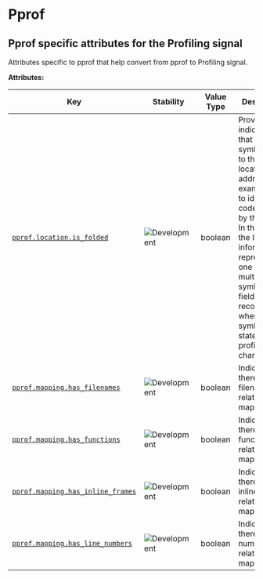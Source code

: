 <!-- NOTE: THIS FILE IS AUTOGENERATED. DO NOT EDIT BY HAND. -->
<!-- see templates/registry/markdown/attribute_namespace.md.j2 -->

# Pprof

## Pprof specific attributes for the Profiling signal

Attributes specific to pprof that help convert from pprof to Profiling signal.

**Attributes:**

| Key | Stability | Value Type | Description | Example Values |
|---|---|---|---|---|
| <a id="pprof-location-is-folded" href="#pprof-location-is-folded">`pprof.location.is_folded`</a> | ![Development](https://img.shields.io/badge/-development-blue) | boolean | Provides an indication that multiple symbols map to this location's address, for example due to identical code folding by the linker. In that case the line information represents one of the multiple symbols. This field must be recomputed when the symbolization state of the profile changes. |  |
| <a id="pprof-mapping-has-filenames" href="#pprof-mapping-has-filenames">`pprof.mapping.has_filenames`</a> | ![Development](https://img.shields.io/badge/-development-blue) | boolean | Indicates that there are filenames related to this mapping. |  |
| <a id="pprof-mapping-has-functions" href="#pprof-mapping-has-functions">`pprof.mapping.has_functions`</a> | ![Development](https://img.shields.io/badge/-development-blue) | boolean | Indicates that there are functions related to this mapping. |  |
| <a id="pprof-mapping-has-inline-frames" href="#pprof-mapping-has-inline-frames">`pprof.mapping.has_inline_frames`</a> | ![Development](https://img.shields.io/badge/-development-blue) | boolean | Indicates that there are inline frames related to this mapping. |  |
| <a id="pprof-mapping-has-line-numbers" href="#pprof-mapping-has-line-numbers">`pprof.mapping.has_line_numbers`</a> | ![Development](https://img.shields.io/badge/-development-blue) | boolean | Indicates that there are line numbers related to this mapping. |  |
